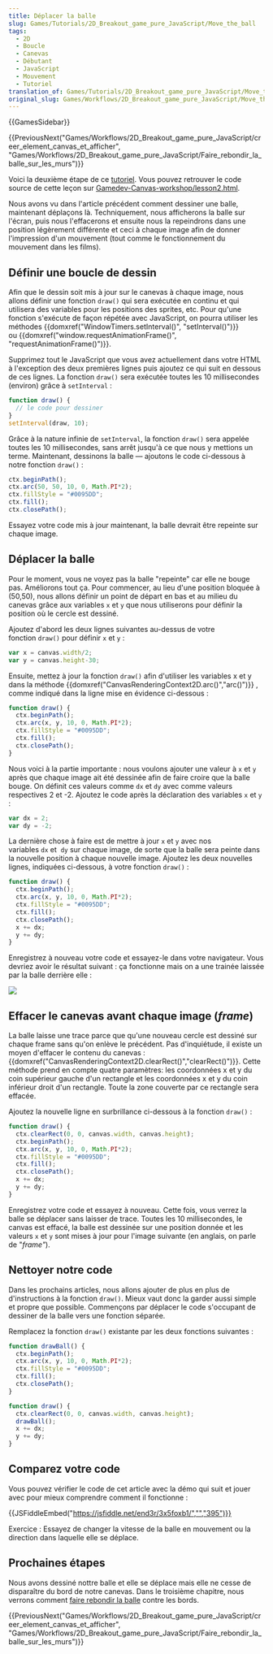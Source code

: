 ```yaml
---
title: Déplacer la balle
slug: Games/Tutorials/2D_Breakout_game_pure_JavaScript/Move_the_ball
tags:
  - 2D
  - Boucle
  - Canevas
  - Débutant
  - JavaScript
  - Mouvement
  - Tutoriel
translation_of: Games/Tutorials/2D_Breakout_game_pure_JavaScript/Move_the_ball
original_slug: Games/Workflows/2D_Breakout_game_pure_JavaScript/Move_the_ball
---
```

{{GamesSidebar}}

{{PreviousNext("Games/Workflows/2D_Breakout_game_pure_JavaScript/creer_element_canvas_et_afficher", "Games/Workflows/2D_Breakout_game_pure_JavaScript/Faire_rebondir_la_balle_sur_les_murs")}}

Voici la deuxième étape de ce [tutoriel](/fr/docs/Games/Workflows/2D_Breakout_game_pure_JavaScript). Vous pouvez retrouver le code source de cette leçon sur [Gamedev-Canvas-workshop/lesson2.html](https://github.com/end3r/Gamedev-Canvas-workshop/blob/gh-pages/lesson02.html).

Nous avons vu dans l'article précédent comment dessiner une balle, maintenant déplaçons là. Techniquement, nous afficherons la balle sur l'écran, puis nous l'effacerons et ensuite nous la repeindrons dans une position légèrement différente et ceci à chaque image afin de donner l'impression d'un mouvement (tout comme le fonctionnement du mouvement dans les films).

## Définir une boucle de dessin

Afin que le dessin soit mis à jour sur le canevas à chaque image, nous allons définir une fonction `draw()` qui sera exécutée en continu et qui utilisera des variables pour les positions des sprites, etc. Pour qu'une fonction s'exécute de façon répétée avec JavaScript, on pourra utiliser les méthodes {{domxref("WindowTimers.setInterval()", "setInterval()")}} ou {{domxref("window.requestAnimationFrame()", "requestAnimationFrame()")}}.

Supprimez tout le JavaScript que vous avez actuellement dans votre HTML à l'exception des deux premières lignes puis ajoutez ce qui suit en dessous de ces lignes. La fonction `draw()` sera exécutée toutes les 10 millisecondes (environ) grâce à `setInterval` :

```js
function draw() {
  // le code pour dessiner
}
setInterval(draw, 10);
```

Grâce à la nature infinie de `setInterval`, la fonction `draw()` sera appelée toutes les 10 millisecondes, sans arrêt jusqu'à ce que nous y mettions un terme. Maintenant, dessinons la balle — ajoutons le code ci-dessous à notre fonction `draw()` :

```js
ctx.beginPath();
ctx.arc(50, 50, 10, 0, Math.PI*2);
ctx.fillStyle = "#0095DD";
ctx.fill();
ctx.closePath();
```

Essayez votre code mis à jour maintenant, la balle devrait être repeinte sur chaque image.

## Déplacer la balle

Pour le moment, vous ne voyez pas la balle "repeinte" car elle ne bouge pas. Améliorons tout ça. Pour commencer, au lieu d'une position bloquée à (50,50), nous allons définir un point de départ en bas et au milieu du canevas grâce aux variables `x` et `y` que nous utiliserons pour définir la position où le cercle est dessiné.

Ajoutez d'abord les deux lignes suivantes au-dessus de votre fonction `draw()` pour définir `x` et `y` :

```js
var x = canvas.width/2;
var y = canvas.height-30;
```

Ensuite, mettez à jour la fonction `draw()` afin d'utiliser les variables x et y dans la méthode {{domxref("CanvasRenderingContext2D.arc()","arc()")}} , comme indiqué dans la ligne mise en évidence ci-dessous :

```js
function draw() {
  ctx.beginPath();
  ctx.arc(x, y, 10, 0, Math.PI*2);
  ctx.fillStyle = "#0095DD";
  ctx.fill();
  ctx.closePath();
}
```

Nous voici à la partie importante : nous voulons ajouter une valeur à `x` et `y` après que chaque image ait été dessinée afin de faire croire que la balle bouge. On définit ces valeurs comme `dx` et `dy` avec comme valeurs respectives 2 et -2. Ajoutez le code après la déclaration des variables `x` et `y` :

```js
var dx = 2;
var dy = -2;
```

La dernière chose à faire est de mettre à jour `x` et `y` avec nos variables `dx` et  `dy` sur chaque image, de sorte que la balle sera peinte dans la nouvelle position à chaque nouvelle image. Ajoutez les deux nouvelles lignes, indiquées ci-dessous, à votre fonction `draw()` :

```js
function draw() {
  ctx.beginPath();
  ctx.arc(x, y, 10, 0, Math.PI*2);
  ctx.fillStyle = "#0095DD";
  ctx.fill();
  ctx.closePath();
  x += dx;
  y += dy;
}
```

Enregistrez à nouveau votre code et essayez-le dans votre navigateur. Vous devriez avoir le résultat suivant : ça fonctionne mais on a une trainée laissée par la balle derrière elle :

![](ball-trail.png)

## Effacer le canevas avant chaque image (_frame_)

La balle laisse une trace parce que qu'une nouveau cercle est dessiné sur chaque frame sans qu'on enlève le précédent. Pas d'inquiétude, il existe un moyen d'effacer le contenu du canevas : {{domxref("CanvasRenderingContext2D.clearRect()","clearRect()")}}. Cette méthode prend en compte quatre paramètres: les coordonnées x et y du coin supérieur gauche d'un rectangle et les coordonnées x et y du coin inférieur droit d'un rectangle. Toute la zone couverte par ce rectangle sera effacée.

Ajoutez la nouvelle ligne en surbrillance ci-dessous à la fonction `draw()` :

```js
function draw() {
  ctx.clearRect(0, 0, canvas.width, canvas.height);
  ctx.beginPath();
  ctx.arc(x, y, 10, 0, Math.PI*2);
  ctx.fillStyle = "#0095DD";
  ctx.fill();
  ctx.closePath();
  x += dx;
  y += dy;
}
```

Enregistrez votre code et essayez à nouveau. Cette fois, vous verrez la balle se déplacer sans laisser de trace. Toutes les 10 millisecondes, le canvas est effacé, la balle est dessinée sur une position donnée et les valeurs `x` et `y` sont mises à jour pour l'image suivante (en anglais, on parle de "_frame"_).

## Nettoyer notre code

Dans les prochains articles, nous allons ajouter de plus en plus de d'instructions à la fonction `draw()`. Mieux vaut donc la garder aussi simple et propre que possible. Commençons par déplacer le code s'occupant de dessiner de la balle vers une fonction séparée.

Remplacez la fonction `draw()` existante par les deux fonctions suivantes :

```js
function drawBall() {
  ctx.beginPath();
  ctx.arc(x, y, 10, 0, Math.PI*2);
  ctx.fillStyle = "#0095DD";
  ctx.fill();
  ctx.closePath();
}

function draw() {
  ctx.clearRect(0, 0, canvas.width, canvas.height);
  drawBall();
  x += dx;
  y += dy;
}
```

## Comparez votre code

Vous pouvez vérifier le code de cet article avec la démo qui suit et jouer avec pour mieux comprendre comment il fonctionne :

{{JSFiddleEmbed("https://jsfiddle.net/end3r/3x5foxb1/","","395")}}

Exercice : Essayez de changer la vitesse de la balle en mouvement ou la direction dans laquelle elle se déplace.

## Prochaines étapes

Nous avons dessiné nottre balle et elle se déplace mais elle ne cesse de disparaître du bord de notre canevas. Dans le troisième chapitre, nous verrons comment [faire rebondir la balle](/fr/docs/Games/Workflows/2D_Breakout_game_pure_JavaScript/Faire_rebondir_la_balle_sur_les_murs) contre les bords.

{{PreviousNext("Games/Workflows/2D_Breakout_game_pure_JavaScript/creer_element_canvas_et_afficher", "Games/Workflows/2D_Breakout_game_pure_JavaScript/Faire_rebondir_la_balle_sur_les_murs")}}
